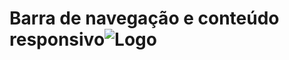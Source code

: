 # Barra de navegação e conteúdo responsivo![Logo](https://user-images.githubusercontent.com/84814641/196588585-28f5f7a6-9970-48c1-9a69-c1f1c3f42fe6.png)
